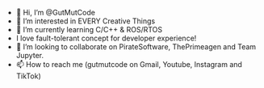 - 👋 Hi, I’m @GutMutCode
- 👀 I’m interested in EVERY Creative Things
- 🌱 I’m currently learning C/C++ & ROS/RTOS
- I love fault-tolerant concept for developer experience!
- 💞️ I’m looking to collaborate on PirateSoftware, ThePrimeagen and Team Jupyter.
- 📫 How to reach me (gutmutcode on Gmail, Youtube, Instagram and TikTok)

<!---
GutMutCode/GutMutCode is a ✨ special ✨ repository because its `README.md` (this file) appears on your GitHub profile.
You can click the Preview link to take a look at your changes.
--->
